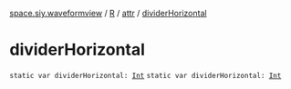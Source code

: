 [space.siy.waveformview](../../index.md) / [R](../index.md) / [attr](index.md) / [dividerHorizontal](./divider-horizontal.md)

# dividerHorizontal

`static var dividerHorizontal: `[`Int`](https://kotlinlang.org/api/latest/jvm/stdlib/kotlin/-int/index.html)
`static var dividerHorizontal: `[`Int`](https://kotlinlang.org/api/latest/jvm/stdlib/kotlin/-int/index.html)